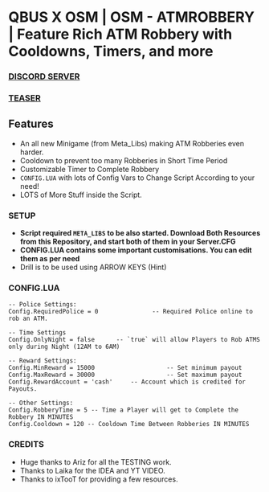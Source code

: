 # QBUS X OSM | OSM - ATMROBBERY | Feature Rich ATM Robbery with Cooldowns, Timers, and more 

### [DISCORD SERVER](https://discord.gg/jrNxkpVaJU)
### [TEASER](https://www.youtube.com/watch?v=cVMv7qpIxlM)

## Features 
- An all new Minigame (from Meta_Libs) making ATM Robberies even harder. 
- Cooldown to prevent too many Robberies in Short Time Period
- Customizable Timer to Complete Robbery
- `CONFIG.LUA` with lots of Config Vars to Change Script According to your need!
- LOTS of More Stuff inside the Script.

### SETUP 
- **Script required `META_LIBS` to be also started. Download Both Resources from this Repository, and start both of them in your Server.CFG**
- **CONFIG.LUA contains some important customisations. You can edit them as per need**
- Drill is to be used using ARROW KEYS (Hint)
### CONFIG.LUA
```
-- Police Settings:
Config.RequiredPolice = 0				-- Required Police online to rob an ATM.

-- Time Settings
Config.OnlyNight = false      -- `true` will allow Players to Rob ATMS only during Night (12AM to 6AM)

-- Reward Settings:
Config.MinReward = 15000					-- Set minimum payout
Config.MaxReward = 30000					-- Set maximum payout
Config.RewardAccount = 'cash'     -- Account which is credited for Payouts.

-- Other Settings:
Config.RobberyTime = 5 -- Time a Player will get to Complete the Robbery IN MINUTES
Config.Cooldown = 120 -- Cooldown Time Between Robberies IN MINUTES
```

### CREDITS
- Huge thanks to Ariz for all the TESTING work. 
- Thanks to Laika for the IDEA and YT VIDEO. 
- Thanks to ixTooT for providing a few resources. 
